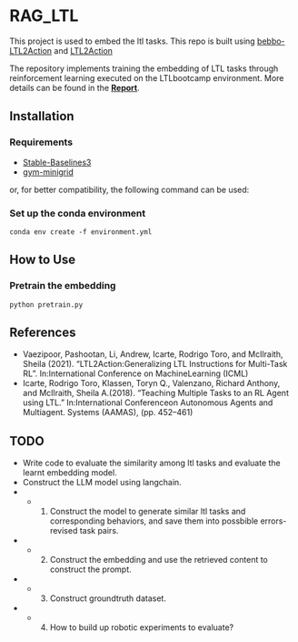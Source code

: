 # RAG_LTL
This project is used to embed the ltl tasks. This repo is built using [bebbo-LTL2Action](https://github.com/bebbo203/LTL2Action) and [LTL2Action](https://github.com/LTL2Action/LTL2Action)

The repository implements training the embedding of LTL tasks through reinforcement learning executed on the LTLbootcamp environment.
More details can be found in the **[Report](https://github.com/bebbo203/LTL2Action/blob/main/report.pdf)**. 

## Installation

### Requirements
* [Stable-Baselines3](https://stable-baselines3.readthedocs.io/en/master/)
* [gym-minigrid](https://github.com/maximecb/gym-minigrid)

or, for better compatibility, the following command can be used:

### Set up the conda environment
```
conda env create -f environment.yml
```

## How to Use

### Pretrain the embedding 

```
python pretrain.py
```

## References
- Vaezipoor, Pashootan, Li, Andrew, Icarte, Rodrigo Toro, and McIlraith, Sheila (2021). “LTL2Action:Generalizing LTL Instructions for Multi-Task RL”. In:International Conference on MachineLearning (ICML)
- Icarte, Rodrigo Toro, Klassen, Toryn Q., Valenzano, Richard Anthony, and McIlraith, Sheila A.(2018). “Teaching Multiple Tasks to an RL Agent using LTL.” In:International Conferenceon Autonomous Agents and Multiagent. Systems (AAMAS), (pp. 452–461)

## TODO
- Write code to evaluate the similarity among ltl tasks and evaluate the learnt embedding model.
- Construct the LLM model using langchain.
- - 1. Construct the model to generate similar ltl tasks and corresponding behaviors, and save them into possbible errors-revised task pairs.
- - 2. Construct the embedding and use the retrieved content to construct the prompt.
- - 3. Construct groundtruth dataset.
- - 4. How to build up robotic experiments to evaluate?
